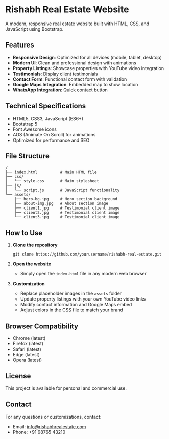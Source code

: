 # Rishabh Real Estate Website

A modern, responsive real estate website built with HTML, CSS, and JavaScript using Bootstrap.

## Features

- **Responsive Design**: Optimized for all devices (mobile, tablet, desktop)
- **Modern UI**: Clean and professional design with animations
- **Property Listings**: Showcase properties with YouTube video integration
- **Testimonials**: Display client testimonials
- **Contact Form**: Functional contact form with validation
- **Google Maps Integration**: Embedded map to show location
- **WhatsApp Integration**: Quick contact button

## Technical Specifications

- HTML5, CSS3, JavaScript (ES6+)
- Bootstrap 5
- Font Awesome icons
- AOS (Animate On Scroll) for animations
- Optimized for performance and SEO

## File Structure

```
/
├── index.html          # Main HTML file
├── css/
│   └── style.css       # Main stylesheet
├── js/
│   └── script.js       # JavaScript functionality
└── assets/
    ├── hero-bg.jpg     # Hero section background
    ├── about-img.jpg   # About section image
    ├── client1.jpg     # Testimonial client image
    ├── client2.jpg     # Testimonial client image
    └── client3.jpg     # Testimonial client image
```

## How to Use

1. **Clone the repository**
   ```
   git clone https://github.com/yourusername/rishabh-real-estate.git
   ```

2. **Open the website**
   - Simply open the `index.html` file in any modern web browser

3. **Customization**
   - Replace placeholder images in the `assets` folder
   - Update property listings with your own YouTube video links
   - Modify contact information and Google Maps embed
   - Adjust colors in the CSS file to match your brand

## Browser Compatibility

- Chrome (latest)
- Firefox (latest)
- Safari (latest)
- Edge (latest)
- Opera (latest)

## License

This project is available for personal and commercial use.

## Contact

For any questions or customizations, contact:
- Email: info@rishabhrealestate.com
- Phone: +91 98765 43210 